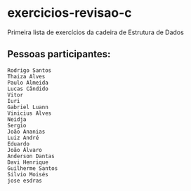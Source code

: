 # exercicios-revisao-c
Primeira lista de exercícios da cadeira de Estrutura de Dados

## Pessoas participantes:
```
Rodrigo Santos
Thaiza Alves
Paulo Almeida
Lucas Cândido
Vitor
Iuri
Gabriel Luann
Vinicius Alves
Neidja
Sergio
João Ananias
Luiz André
Eduardo
João Álvaro
Anderson Dantas
Davi Henrique
Guilherme Santos
Silvio Moisés
jose esdras

```
